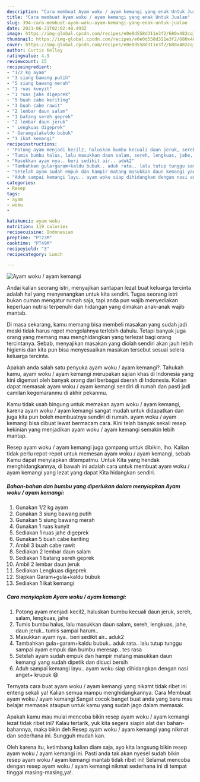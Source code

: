 ```yaml
---
description: "Cara membuat Ayam woku / ayam kemangi yang enak Untuk Jualan"
title: "Cara membuat Ayam woku / ayam kemangi yang enak Untuk Jualan"
slug: 394-cara-membuat-ayam-woku-ayam-kemangi-yang-enak-untuk-jualan
date: 2021-06-21T02:02:48.493Z
image: https://img-global.cpcdn.com/recipes/e0e0d558d311e3f2/680x482cq70/ayam-woku-ayam-kemangi-foto-resep-utama.jpg
thumbnail: https://img-global.cpcdn.com/recipes/e0e0d558d311e3f2/680x482cq70/ayam-woku-ayam-kemangi-foto-resep-utama.jpg
cover: https://img-global.cpcdn.com/recipes/e0e0d558d311e3f2/680x482cq70/ayam-woku-ayam-kemangi-foto-resep-utama.jpg
author: Curtis Kelley
ratingvalue: 4.9
reviewcount: 15
recipeingredient:
- "1/2 kg ayam"
- "3 siung bawang putih"
- "5 siung bawang merah"
- "1 ruas kunyit"
- "1 ruas jahe digeprek"
- "5 buah cabe keriting"
- "3 buah cabe rawit"
- "2 lembar daun salam"
- "1 batang sereh geprek"
- "2 lembar daun jeruk"
- " Lengkuas digeprek"
- " Garamgulakaldu bubuk"
- "1 ikat kemangi"
recipeinstructions:
- "Potong ayam menjadi kecil2, haluskan bumbu kecuali daun jeruk, sereh, salam, lengkuas, jahe"
- "Tumis bumbu halus, lalu masukkan daun salam, sereh, lengkuas, jahe, daun jeruk.. tumis sampai harum.."
- "Masukkan ayam nya.. beri sedikit air.. aduk2"
- "Tambahkan gula+garam+kaldu bubuk.. aduk rata.. lalu tutup tunggu sampai ayam empuk dan bumbu meresap.. tes rasa"
- "Setelah ayam sudah empuk dan hampir matang masukkan daun kemangi yang sudah dipetik dan dicuci bersih"
- "Aduh sampai kemangi layu.. ayam woku siap dihidangkan dengan nasi anget+ krupuk 😄"
categories:
- Resep
tags:
- ayam
- woku
- 

katakunci: ayam woku  
nutrition: 119 calories
recipecuisine: Indonesian
preptime: "PT23M"
cooktime: "PT49M"
recipeyield: "3"
recipecategory: Lunch

---
```



![Ayam woku / ayam kemangi](https://img-global.cpcdn.com/recipes/e0e0d558d311e3f2/680x482cq70/ayam-woku-ayam-kemangi-foto-resep-utama.jpg)

Andai kalian seorang istri, menyajikan santapan lezat buat keluarga tercinta adalah hal yang menyenangkan untuk kita sendiri. Tugas seorang istri bukan cuman mengatur rumah saja, tapi anda pun wajib menyediakan keperluan nutrisi terpenuhi dan hidangan yang dimakan anak-anak wajib mantab.

Di masa  sekarang, kamu memang bisa membeli masakan yang sudah jadi meski tidak harus repot mengolahnya terlebih dahulu. Tetapi banyak juga orang yang memang mau menghidangkan yang terlezat bagi orang tercintanya. Sebab, menyajikan masakan yang diolah sendiri akan jauh lebih higienis dan kita pun bisa menyesuaikan masakan tersebut sesuai selera keluarga tercinta. 



Apakah anda salah satu penyuka ayam woku / ayam kemangi?. Tahukah kamu, ayam woku / ayam kemangi merupakan sajian khas di Indonesia yang kini digemari oleh banyak orang dari berbagai daerah di Indonesia. Kalian dapat memasak ayam woku / ayam kemangi sendiri di rumah dan pasti jadi camilan kegemaranmu di akhir pekanmu.

Kamu tidak usah bingung untuk memakan ayam woku / ayam kemangi, karena ayam woku / ayam kemangi sangat mudah untuk didapatkan dan juga kita pun boleh membuatnya sendiri di rumah. ayam woku / ayam kemangi bisa dibuat lewat bermacam cara. Kini telah banyak sekali resep kekinian yang menjadikan ayam woku / ayam kemangi semakin lebih mantap.

Resep ayam woku / ayam kemangi juga gampang untuk dibikin, lho. Kalian tidak perlu repot-repot untuk memesan ayam woku / ayam kemangi, sebab Kamu dapat menyiapkan ditempatmu. Untuk Kita yang hendak menghidangkannya, di bawah ini adalah cara untuk membuat ayam woku / ayam kemangi yang lezat yang dapat Kita hidangkan sendiri.

<!--inarticleads1-->

##### Bahan-bahan dan bumbu yang diperlukan dalam menyiapkan Ayam woku / ayam kemangi:

1. Gunakan 1/2 kg ayam
1. Gunakan 3 siung bawang putih
1. Gunakan 5 siung bawang merah
1. Gunakan 1 ruas kunyit
1. Sediakan 1 ruas jahe digeprek
1. Gunakan 5 buah cabe keriting
1. Ambil 3 buah cabe rawit
1. Sediakan 2 lembar daun salam
1. Sediakan 1 batang sereh geprek
1. Ambil 2 lembar daun jeruk
1. Sediakan  Lengkuas digeprek
1. Siapkan  Garam+gula+kaldu bubuk
1. Sediakan 1 ikat kemangi




<!--inarticleads2-->

##### Cara menyiapkan Ayam woku / ayam kemangi:

1. Potong ayam menjadi kecil2, haluskan bumbu kecuali daun jeruk, sereh, salam, lengkuas, jahe
1. Tumis bumbu halus, lalu masukkan daun salam, sereh, lengkuas, jahe, daun jeruk.. tumis sampai harum..
1. Masukkan ayam nya.. beri sedikit air.. aduk2
1. Tambahkan gula+garam+kaldu bubuk.. aduk rata.. lalu tutup tunggu sampai ayam empuk dan bumbu meresap.. tes rasa
1. Setelah ayam sudah empuk dan hampir matang masukkan daun kemangi yang sudah dipetik dan dicuci bersih
1. Aduh sampai kemangi layu.. ayam woku siap dihidangkan dengan nasi anget+ krupuk 😄




Ternyata cara buat ayam woku / ayam kemangi yang nikamt tidak ribet ini enteng sekali ya! Kalian semua mampu menghidangkannya. Cara Membuat ayam woku / ayam kemangi Sangat cocok banget buat anda yang baru mau belajar memasak ataupun untuk kamu yang sudah jago dalam memasak.

Apakah kamu mau mulai mencoba bikin resep ayam woku / ayam kemangi lezat tidak ribet ini? Kalau tertarik, yuk kita segera siapin alat dan bahan-bahannya, maka bikin deh Resep ayam woku / ayam kemangi yang nikmat dan sederhana ini. Sungguh mudah kan. 

Oleh karena itu, ketimbang kalian diam saja, ayo kita langsung bikin resep ayam woku / ayam kemangi ini. Pasti anda tak akan nyesel sudah bikin resep ayam woku / ayam kemangi mantab tidak ribet ini! Selamat mencoba dengan resep ayam woku / ayam kemangi nikmat sederhana ini di tempat tinggal masing-masing,ya!.


